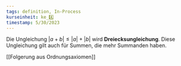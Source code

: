 ```yaml
---
tags: definition, In-Process
kurseinheit: ke_4️⃣
timestamp: 5/30/2023
---
```

Die Ungleichung $|a+b| \leq |a| + |b|$ wird **Dreiecksungleichung**.
Diese Ungleichung gilt auch für Summen, die mehr Summanden haben.


[[Folgerung aus Ordnungsaxiomen]]